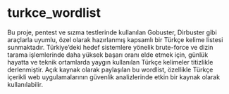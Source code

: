 # turkce_wordlist
Bu proje, pentest ve sızma testlerinde kullanılan Gobuster, Dirbuster gibi araçlarla uyumlu, özel olarak hazırlanmış kapsamlı bir Türkçe kelime listesi sunmaktadır. Türkiye’deki hedef sistemlere yönelik brute-force ve dizin tarama işlemlerinde daha yüksek başarı oranı elde etmek için, günlük hayatta ve teknik ortamlarda yaygın kullanılan Türkçe kelimeler titizlikle derlenmiştir. Açık kaynak olarak paylaşılan bu wordlist, özellikle Türkçe içerikli web uygulamalarının güvenlik analizlerinde etkin bir kaynak olarak kullanılabilir.
